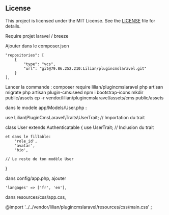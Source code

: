 ## License

This project is licensed under the MIT License. See the [LICENSE](./LICENSE) file for details.

Require projet laravel / breeze 

Ajouter dans le composer.json 

    "repositories": [
        {
            "type": "vcs",
            "url": "git@79.86.252.210:Lilian/plugincmslaravel.git"
        }
    ],

Lancer la commande : 
composer require lilian/plugincmslaravel
php artisan migrate
php artisan plugin-cms:seed
npm i bootstrap-icons
mkdir public/assets 
cp -r vendor/lilian/plugincmslaravel/assets/cms public/assets

dans le modele app/Models/User.php : 

use Lilian\PluginCmsLaravel\Traits\UserTrait; // Importation du trait

class User extends Authenticatable
{
    use UserTrait; // Inclusion du trait

    et dans le fillable: 
        'role_id',
        'avatar',
        'bio',

    // Le reste de ton modèle User
}

dans config/app.php, ajouter

    'langages' => ['fr', 'en'],

dans resources/css/app.css, 

@import '../../vendor/lilian/plugincmslaravel/resources/css/main.css' ;
